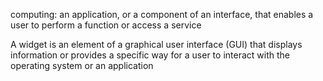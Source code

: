 computing: an application, or a component of an interface, that enables a user to perform a function or access a service

A widget is an element of a graphical user interface (GUI) that displays information or provides a specific way for a user to interact with the operating system or an application